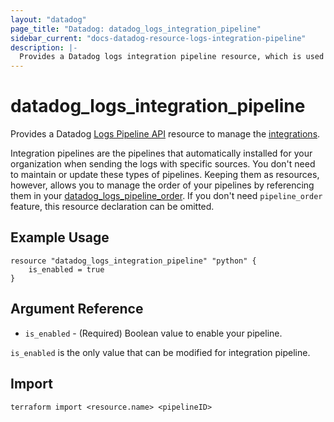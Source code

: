 ```yaml
---
layout: "datadog"
page_title: "Datadog: datadog_logs_integration_pipeline"
sidebar_current: "docs-datadog-resource-logs-integration-pipeline"
description: |-
  Provides a Datadog logs integration pipeline resource, which is used to create and manage logs integration pipelines.
---
```


# datadog_logs_integration_pipeline

Provides a Datadog [Logs Pipeline API](https://docs.datadoghq.com/api/?lang=python#logs-pipelines) resource to manage
the [integrations](https://docs.datadoghq.com/logs/log_collection/?tab=tcpussite).

Integration pipelines are the pipelines that automatically installed for your organization when sending the logs with 
specific sources. You don't need to maintain or update these types of pipelines. Keeping them as resources, however, 
allows you to manage the order of your pipelines by referencing them in your 
[datadog_logs_pipeline_order](logs_pipeline_order.html#datadog_logs_pipeline_order). If you don't need `pipeline_order`
feature, this resource declaration can be omitted.

## Example Usage

```hcl
resource "datadog_logs_integration_pipeline" "python" {
    is_enabled = true
}
```

## Argument Reference

* `is_enabled` - (Required) Boolean value to enable your pipeline.

`is_enabled` is the only value that can be modified for integration pipeline.

## Import

```terraform import <resource.name> <pipelineID>``` 
